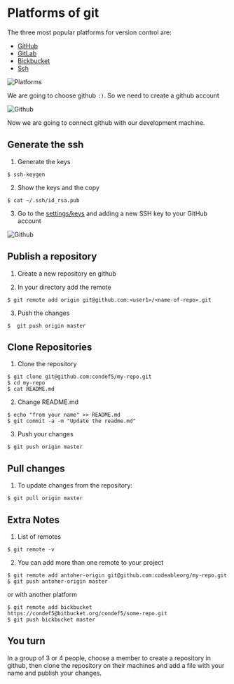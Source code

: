 # Platforms of git

The three most popular platforms for version control are:

- [GitHub](http://github.com)
- [GitLab](https://gitlab.com)
- [Bickbucket](https://bitbucket.org/)
- [Ssh](https://www.ssh.com/ssh/keygen/)

![Platforms](/__docs__/platforms.jpg)

We are going to choose github `:)`. So we need to create a github account

![Github](/__docs__/github.png)

Now we are going to connect github with our development machine.

## Generate the ssh

1. Generate the keys

```
$ ssh-keygen
```

2. Show the keys and the copy

```
$ cat ~/.ssh/id_rsa.pub
```

3. Go to the [settings/keys](https://github.com/settings/ssh) and adding a new SSH key to your GitHub account

![Github](/__docs__/ssh-github.png)

## Publish a repository

1. Create a new repository en github

2. In your directory add the remote

```
$ git remote add origin git@github.com:<user1>/<name-of-repo>.git
```

3. Push the changes

```
$  git push origin master
```

## Clone Repositories

1. Clone the repository

```
$ git clone git@github.com:condef5/my-repo.git
$ cd my-repo
$ cat README.md
```

2. Change README.md

```
$ echo "from your name" >> README.md
$ git commit -a -m "Update the readme.md"
```

3. Push your changes

```
$ git push origin master
```

## Pull changes

1. To update changes from the repository:

```
$ git pull origin master
```

## Extra Notes

1. List of remotes
```
$ git remote -v
```

2. You can add more than one remote to your project

```
$ git remote add antoher-origin git@github.com:codeableorg/my-repo.git
$ git push antoher-origin master
```

or with another platform

```
$ git remote add bickbucket https://condef5@bitbucket.org/condef5/some-repo.git
$ git push bickbucket master
```

## You turn

In a group of 3 or 4 people, choose a member to create a repository in github, then clone the repository on their machines and add a file with your name and publish your changes.

